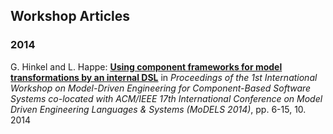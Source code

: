 Workshop Articles
---

### 2014

G. Hinkel and L. Happe: **[Using component frameworks for model transformations by an internal DSL](http://ceur-ws.org/Vol-1281/1.pdf)** in _Proceedings of the 1st International Workshop on Model-Driven Engineering for Component-Based Software Systems co-located with ACM/IEEE 17th International Conference on Model Driven Engineering Languages & Systems (MoDELS 2014)_, pp. 6-15, 10. 2014

